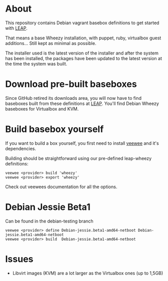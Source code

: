 About
=====

This repository contains Debian vagrant basebox definitions to get started with
[LEAP](https://leap.se).

That means a base Wheezy installation, with puppet, ruby, virtualbox guest
additions… Still kept as minimal as possible.

The installer used is the latest version of the installer and after the system
has been installed, the packages have been updated to the latest version at the
time the system was built.


Download pre-built baseboxes
============================

Since GitHub retired its downloads area, you will now have to find baseboxes
built from these definitions at [LEAP](http://download.leap.se/).
You'll find Debian Wheezy baseboxes for Virtualbox and KVM.


Build basebox yourself
======================

If you want to build a box yourself, you first need to install
[veewee](https://github.com/jedi4ever/veewee) and it's
dependencies.

Building should be straightforward using our pre-defined leap-wheezy
definitions:

    veewee <provider> build 'wheezy'
    veewee <provider> export 'wheezy'

Check out veewees documentation for all the options.

Debian Jessie Beta1
===================

Can be found in the debian-testing branch

    veewee <provider> define Debian-jessie.beta1-amd64-netboot Debian-jessie.beta1-amd64-netboot
    veewee <provider> build  Debian-jessie.beta1-amd64-netboot

Issues
======

* Libvirt images (KVM) are a lot larger as the Virtualbox ones (up to 1,5GB)
